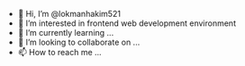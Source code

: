 - 👋 Hi, I’m @lokmanhakim521
- 👀 I’m interested in frontend web development environment
- 🌱 I’m currently learning ...
- 💞️ I’m looking to collaborate on ...
- 📫 How to reach me ...

<!---
lokmanhakim521/lokmanhakim521 is a ✨ special ✨ repository because its `README.md` (this file) appears on your GitHub profile.
You can click the Preview link to take a look at your changes.
--->
